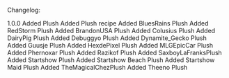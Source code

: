 Changelog:

1.0.0
Added Plush
Added Plush recipe
Added BluesRains Plush
Added RedStorm Plush
Added BrandonUSA Plush
Added Colusius Plush
Added DairyPig Plush
Added Debuggyo Plush
Added Dynamite_Gecko Plush
Added Guusje Plush
Added HexdePixel Plush
Added MLGEpicCar Plush
Added Phernoxar Plush
Added Razikof Plush
Added SaxboyLaFranksPlush
Added Startshow Plush
Added Startshow Beach Plush
Added Startshow Maid Plush
Added TheMagicalChezPlush
Added Theeno Plush
